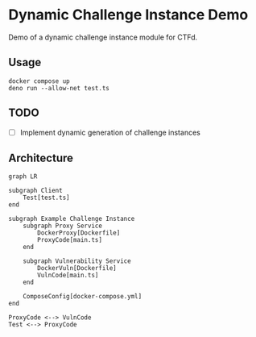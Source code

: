 # Dynamic Challenge Instance Demo

Demo of a dynamic challenge instance module for CTFd.

## Usage

```shell
docker compose up
deno run --allow-net test.ts
```

## TODO

- [ ] Implement dynamic generation of challenge instances

## Architecture

```mermaid
graph LR

subgraph Client
    Test[test.ts]
end

subgraph Example Challenge Instance
    subgraph Proxy Service
        DockerProxy[Dockerfile]
        ProxyCode[main.ts]
    end

    subgraph Vulnerability Service
        DockerVuln[Dockerfile]
        VulnCode[main.ts]
    end
    
    ComposeConfig[docker-compose.yml]
end

ProxyCode <--> VulnCode
Test <--> ProxyCode
```

